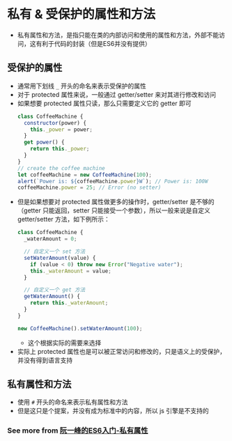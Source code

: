 # 私有 & 受保护的属性和方法
+ 私有属性和方法，是指只能在类的内部访问和使用的属性和方法，外部不能访问，这有利于代码的封装（但是ES6并没有提供）

## 受保护的属性
+ 通常用下划线 `_` 开头的命名来表示受保护的属性
+ 对于 protected 属性来说，一般通过 getter/setter 来对其进行修改和访问
+ 如果想要 protected 属性只读，那么只需要定义它的 getter 即可
  ```javascript
  class CoffeeMachine {
    constructor(power) {
      this._power = power;
    }
    get power() {
      return this._power;
    }
  }
  // create the coffee machine
  let coffeeMachine = new CoffeeMachine(100);
  alert(`Power is: ${coffeeMachine.power}W`); // Power is: 100W
  coffeeMachine.power = 25; // Error (no setter)
  ```
+ 但是如果想要对 protected 属性做更多的操作时，getter/setter 是不够的（getter 只能返回，setter 只能接受一个参数），所以一般来说是自定义 getter/setter 方法，如下例所示：
  ```javascript
  class CoffeeMachine {
    _waterAmount = 0;

    // 自定义一个 set 方法
    setWaterAmount(value) {
      if (value < 0) throw new Error("Negative water");
      this._waterAmount = value;
    }

    // 自定义一个 get 方法
    getWaterAmount() {
      return this._waterAmount;
    }
  }

  new CoffeeMachine().setWaterAmount(100);
  ```
  + 这个根据实际的需要来选择
+ 实际上 protected 属性也是可以被正常访问和修改的，只是语义上的受保护，并没有得到语言支持

## 私有属性和方法
+ 使用 `#` 开头的命名来表示私有属性和方法
+ 但是这只是个提案，并没有成为标准中的内容，所以 js 引擎是不支持的

### See more from [阮一峰的ES6入门-私有属性](http://es6.ruanyifeng.com/#docs/class#%E7%A7%81%E6%9C%89%E6%96%B9%E6%B3%95%E5%92%8C%E7%A7%81%E6%9C%89%E5%B1%9E%E6%80%A7)